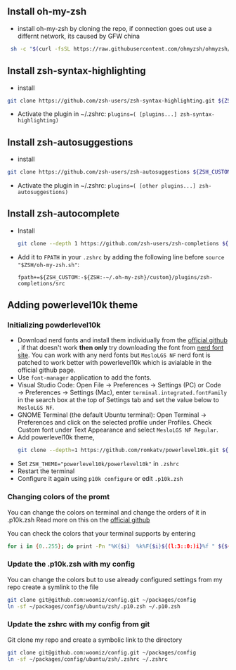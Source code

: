 ## Install oh-my-zsh

- install oh-my-zsh by cloning the repo, if connection goes out use a differnt network, its caused by GFW china

```sh
 sh -c "$(curl -fsSL https://raw.githubusercontent.com/ohmyzsh/ohmyzsh/master/tools/install.sh)"
 ```

## Install zsh-syntax-highlighting

- install

```sh
git clone https://github.com/zsh-users/zsh-syntax-highlighting.git ${ZSH_CUSTOM:-~/.oh-my-zsh/custom}/plugins/zsh-syntax-highlighting
```

- Activate the plugin in ~/.zshrc:
   `plugins=( [plugins...] zsh-syntax-highlighting)`

## Install zsh-autosuggestions

- install

```sh
git clone https://github.com/zsh-users/zsh-autosuggestions ${ZSH_CUSTOM:-~/.oh-my-zsh/custom}/plugins/zsh-autosuggestions
```

- Activate the plugin in ~/.zshrc:
   `plugins=( [other plugins...] zsh-autosuggestions)`

## Install zsh-autocomplete

- Install

   ```sh
   git clone --depth 1 https://github.com/zsh-users/zsh-completions ${ZSH_CUSTOM:-${ZSH:-~/.oh-my-zsh}/custom}/plugins/zsh-completions
   ```
- Add it to `FPATH` in your `.zshrc` by adding the following line before `source "$ZSH/oh-my-zsh.sh"`:

      fpath+=${ZSH_CUSTOM:-${ZSH:-~/.oh-my-zsh}/custom}/plugins/zsh-completions/src

## Adding powerlevel10k theme

### Initializing powderlevel10k
- Download nerd fonts and install them individually from the [official github](https://github.com/romkatv/powerlevel10k#manual-font-installation) , if that doesn't work **then only** try downloading the font from [nerd font site](https://www.nerdfonts.com/font-downloads). You can work with any nerd fonts but `MesloLGS NF` nerd font is patched to work better with powerlevel10k which is avialable in the official github page.
- Use `font-manager` application to add the fonts.
- Visual Studio Code: Open File → Preferences → Settings (PC) or Code → Preferences → Settings (Mac), enter `terminal.integrated.fontFamily` in the search box at the top of Settings tab and set the value below to `MesloLGS NF`.
- GNOME Terminal (the default Ubuntu terminal): Open Terminal → Preferences and click on the selected profile under Profiles. Check Custom font under Text Appearance and select `MesloLGS NF Regular`.
- Add powerlevel10k theme,
    ```sh
    git clone --depth=1 https://github.com/romkatv/powerlevel10k.git ${ZSH_CUSTOM:-$HOME/.oh-my-zsh/custom}/themes/powerlevel10k
    ```
- Set `ZSH_THEME="powerlevel10k/powerlevel10k"` in `.zshrc`
- Restart the terminal
- Configure it again using `p10k configure` or edit `.p10k.zsh`

### Changing colors of the promt
You can change the colors on terminal and change the orders of it in .p10k.zsh
Read more on this on the [official github](https://github.com/romkatv/powerlevel10k#how-do-i-change-prompt-colors)

You can check the colors that your terminal supports by entering
```sh
for i in {0..255}; do print -Pn "%K{$i}  %k%F{$i}${(l:3::0:)i}%f " ${${(M)$((i%6)):#3}:+$'\n'}; done
```

### Update the .p10k.zsh with my config
You can change the colors but to use already configured settings from my repo create a symlink to the file
```sh
git clone git@github.com:woomiz/config.git ~/packages/config
ln -sf ~/packages/config/ubuntu/zsh/.p10.zsh ~/.p10.zsh
```

### Update the zshrc with my config from git
Git clone my repo and create a symbolic link to the directory
```sh
git clone git@github.com:woomiz/config.git ~/packages/config
ln -sf ~/packages/config/ubuntu/zsh/.zshrc ~/.zshrc
```
